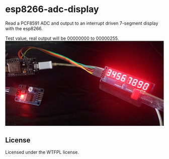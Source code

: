 # esp8266-adc-display
Read a PCF8591 ADC and output to an interrupt driven 7-segment display with the esp8266.

Test value, real output will be 00000000 to 00000255.
![alt text](https://raw.githubusercontent.com/ran-sama/adc_display/master/adc_photo.jpg)

## License
Licensed under the WTFPL license.
